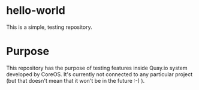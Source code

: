 # hello-world
This is a simple, testing repository.

# Purpose
This repository has the purpose of testing features inside Quay.io system developed by CoreOS. It's currently not connected to any particular project (but that doesn't mean that it won't be in the future :-) ).

